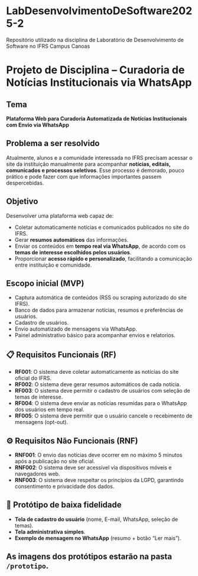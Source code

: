 # LabDesenvolvimentoDeSoftware2025-2
Repositório utilizado na disciplina de Laboratório de Desenvolvimento de Software no IFRS Campus Canoas

# Projeto de Disciplina – Curadoria de Notícias Institucionais via WhatsApp

## Tema
**Plataforma Web para Curadoria Automatizada de Notícias Institucionais com Envio via WhatsApp**


## Problema a ser resolvido
Atualmente, alunos e a comunidade interessada no IFRS precisam acessar o site da instituição manualmente para acompanhar **notícias, editais, comunicados e processos seletivos**. Esse processo é demorado, pouco prático e pode fazer com que informações importantes passem despercebidas.


## Objetivo
Desenvolver uma plataforma web capaz de:
- Coletar automaticamente notícias e comunicados publicados no site do IFRS.
- Gerar **resumos automáticos** das informações.
- Enviar os conteúdos em **tempo real via WhatsApp**, de acordo com os **temas de interesse escolhidos pelos usuários**.
- Proporcionar **acesso rápido e personalizado**, facilitando a comunicação entre instituição e comunidade.


## Escopo inicial (MVP)
- Captura automática de conteúdos (RSS ou scraping autorizado do site IFRS).
- Banco de dados para armazenar notícias, resumos e preferências de usuários.
- Cadastro de usuários.
- Envio automatizado de mensagens via WhatsApp.
- Painel administrativo básico para acompanhar envios e relatorios.


## 📋 Requisitos Funcionais (RF)
- **RF001**: O sistema deve coletar automaticamente as notícias do site oficial do IFRS.
- **RF002**: O sistema deve gerar resumos automáticos de cada notícia.
- **RF003**: O sistema deve permitir o cadastro de usuários com seleção de temas de interesse.
- **RF004**: O sistema deve enviar as notícias resumidas para o WhatsApp dos usuários em tempo real.
- **RF005**: O sistema deve permitir que o usuário cancele o recebimento de mensagens (opt-out).


## ⚙️ Requisitos Não Funcionais (RNF)
- **RNF001**: O envio das notícias deve ocorrer em no máximo 5 minutos após a publicação no site oficial.
- **RNF002**: O sistema deve ser acessível via dispositivos móveis e navegadores web.
- **RNF003**: O sistema deve respeitar os princípios da LGPD, garantindo consentimento e privacidade dos dados.


## 📝 Protótipo de baixa fidelidade
- **Tela de cadastro do usuário** (nome, E-mail, WhatsApp, seleção de temas).
- **Tela administrativa simples**.
- **Exemplo de mensagem no WhatsApp** (resumo + botão “Ler mais”).

## As imagens dos protótipos estarão na pasta `/prototipo`.

